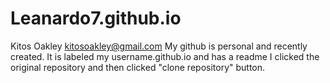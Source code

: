 # Leanardo7.github.io
Kitos Oakley kitosoakley@gmail.com
My github is personal and recently created.
It is labeled my username.github.io and has a readme
I clicked the original repository and then clicked "clone repository" button.